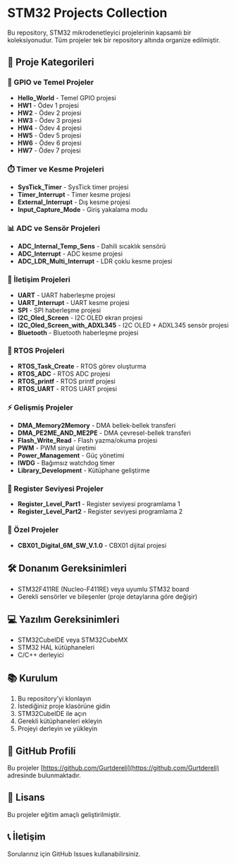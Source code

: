 ﻿# STM32 Projects Collection

Bu repository, STM32 mikrodenetleyici projelerinin kapsamlı bir koleksiyonudur. Tüm projeler tek bir repository altında organize edilmiştir.

## 📁 Proje Kategorileri

### 🔌 GPIO ve Temel Projeler
- **Hello_World** - Temel GPIO projesi
- **HW1** - Ödev 1 projesi
- **HW2** - Ödev 2 projesi
- **HW3** - Ödev 3 projesi
- **HW4** - Ödev 4 projesi
- **HW5** - Ödev 5 projesi
- **HW6** - Ödev 6 projesi
- **HW7** - Ödev 7 projesi

### ⏱️ Timer ve Kesme Projeleri
- **SysTick_Timer** - SysTick timer projesi
- **Timer_Interrupt** - Timer kesme projesi
- **External_Interrupt** - Dış kesme projesi
- **Input_Capture_Mode** - Giriş yakalama modu

### 📊 ADC ve Sensör Projeleri
- **ADC_Internal_Temp_Sens** - Dahili sıcaklık sensörü
- **ADC_Interrupt** - ADC kesme projesi
- **ADC_LDR_Multi_Interrupt** - LDR çoklu kesme projesi

### 📡 İletişim Projeleri
- **UART** - UART haberleşme projesi
- **UART_Interrupt** - UART kesme projesi
- **SPI** - SPI haberleşme projesi
- **I2C_Oled_Screen** - I2C OLED ekran projesi
- **I2C_Oled_Screen_with_ADXL345** - I2C OLED + ADXL345 sensör projesi
- **Bluetooth** - Bluetooth haberleşme projesi

### 🚀 RTOS Projeleri
- **RTOS_Task_Create** - RTOS görev oluşturma
- **RTOS_ADC** - RTOS ADC projesi
- **RTOS_printf** - RTOS printf projesi
- **RTOS_UART** - RTOS UART projesi

### ⚡ Gelişmiş Projeler
- **DMA_Memory2Memory** - DMA bellek-bellek transferi
- **DMA_PE2ME_AND_ME2PE** - DMA çevresel-bellek transferi
- **Flash_Write_Read** - Flash yazma/okuma projesi
- **PWM** - PWM sinyal üretimi
- **Power_Management** - Güç yönetimi
- **IWDG** - Bağımsız watchdog timer
- **Library_Development** - Kütüphane geliştirme

### 🔧 Register Seviyesi Projeler
- **Register_Level_Part1** - Register seviyesi programlama 1
- **Register_Level_Part2** - Register seviyesi programlama 2

### 🎯 Özel Projeler
- **CBX01_Digital_6M_SW_V.1.0** - CBX01 dijital projesi

## 🛠️ Donanım Gereksinimleri

- STM32F411RE (Nucleo-F411RE) veya uyumlu STM32 board
- Gerekli sensörler ve bileşenler (proje detaylarına göre değişir)

## 💻 Yazılım Gereksinimleri

- STM32CubeIDE veya STM32CubeMX
- STM32 HAL kütüphaneleri
- C/C++ derleyici

## 📚 Kurulum

1. Bu repository'yi klonlayın
2. İstediğiniz proje klasörüne gidin
3. STM32CubeIDE ile açın
4. Gerekli kütüphaneleri ekleyin
5. Projeyi derleyin ve yükleyin

## 🔗 GitHub Profili

Bu projeler [https://github.com/Gurtdereli](https://github.com/Gurtdereli) adresinde bulunmaktadır.

## 📄 Lisans

Bu projeler eğitim amaçlı geliştirilmiştir.

## 📞 İletişim

Sorularınız için GitHub Issues kullanabilirsiniz.
